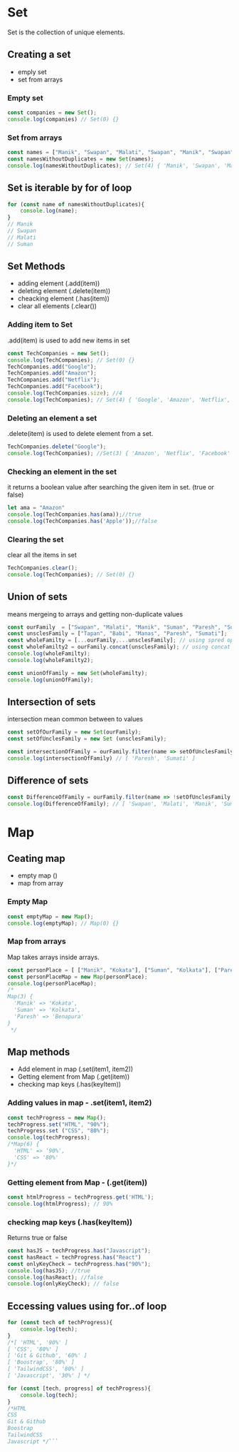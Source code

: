 # Set
Set is the collection of unique elements.

## Creating a set
- emply set
- set from arrays

### Empty set
```js
const companies = new Set();
console.log(companies) // Set(0) {}
```
### Set from arrays
```js
const names = ["Manik", "Swapan", "Malati", "Swapan", "Manik", "Swapan",   "Suman", ];
const namesWithoutDuplicates = new Set(names);
console.log(namesWithoutDuplicates); // Set(4) { 'Manik', 'Swapan', 'Malati', 'Suman' }
```

## Set is iterable by for of loop
```js
for (const name of namesWithoutDuplicates){
    console.log(name);
}
// Manik
// Swapan
// Malati
// Suman
```
## Set Methods
- adding element (.add(item))
- deleting element (.delete(item))
- cheacking element (.has(item))
- clear all elements (.clear())

### Adding item to Set
.add(item) is used to add new items in set
```js
const TechCompanies = new Set();
console.log(TechCompanies); // Set(0) {}
TechCompanies.add("Google");
TechCompanies.add("Amazon");
TechCompanies.add("Netflix");
TechCompanies.add("Facebook");
console.log(TechCompanies.size); //4
console.log(TechCompanies); // Set(4) { 'Google', 'Amazon', 'Netflix', 'Facebook' }
```

###  Deleting an element a set
.delete(item) is used to delete element from a set.
```js
TechCompanies.delete("Google");
console.log(TechCompanies); //Set(3) { 'Amazon', 'Netflix', 'Facebook' }
```

### Checking an element in the set
it returns a boolean value after searching the given item in set. (true or false)
```js
let ama = "Amazon"
console.log(TechCompanies.has(ama));//true
console.log(TechCompanies.has('Apple'));//false
```
### Clearing the set
clear all the items in set
```js
TechCompanies.clear();
console.log(TechCompanies); // Set(0) {}
```

## Union of sets
means mergeing to arrays and getting non-duplicate values
```js
const ourFamily  = ["Swapan", "Malati", "Manik", "Suman", "Paresh", "Sumati"];
const unsclesFamily = ["Tapan", "Babi", "Manas", "Paresh", "Sumati"];
const wholeFamilty = [...ourFamily,...unsclesFamily]; // using spred operator
const wholeFamilty2 = ourFamily.concat(unsclesFamily); // using concat
console.log(wholeFamilty);
console.log(wholeFamilty2);

const unionOfFamily = new Set(wholeFamilty);
console.log(unionOfFamily);
```

## Intersection of sets
intersection mean common between  to values
```js
const setOfOurFamily = new Set(ourFamily);
const setOfUnclesFamily = new Set (unsclesFamily);

const intersectionOfFamily = ourFamily.filter(name => setOfUnclesFamily.has(name));
console.log(intersectionOfFamily) // [ 'Paresh', 'Sumati' ]
```


## Difference of sets
```js
const DifferenceOfFamily = ourFamily.filter(name => !setOfUnclesFamily.has(name));
console.log(DifferenceOfFamily); // [ 'Swapan', 'Malati', 'Manik', 'Suman' ]
```

# Map

## Ceating map
- empty map ()
- map from array

### Empty Map
```js
const emptyMap = new Map();
console.log(emptyMap); // Map(0) {}
```

### Map from arrays 
Map takes arrays inside arrays.
```js
const personPlace = [ ["Manik", "Kokata"], ["Suman", "Kolkata"], ["Paresh", "Benapura"]];
const personPlaceMap = new Map(personPlace);
console.log(personPlaceMap);
/*
Map(3) {
  'Manik' => 'Kokata',
  'Suman' => 'Kolkata',
  'Paresh' => 'Benapura'
}
 */
```
## Map methods 
- Add element in map (.set(item1, item2))
- Getting element from Map (.get(item))
- checking map keys (.has(keyItem))


### Adding values in map - .set(item1, item2)
```js
const techProgress = new Map();
techProgress.set("HTML", "90%");
techProgress.set ("CSS", "80%");
console.log(techProgress);
/*Map(6) {
  'HTML' => '90%',
  'CSS' => '80%'
}*/
```
### Getting element from Map - (.get(item))
```js
const htmlProgress = techProgress.get('HTML');
console.log(htmlProgress); // 90%
```

### checking map keys (.has(keyItem))
Returns true or false
```js
const hasJS = techProgress.has("Javascript");
const hasReact = techProgress.has("React")
const onlyKeyCheck = techProgress.has("90%");
console.log(hasJS); //true
console.log(hasReact); //false
console.log(onlyKeyCheck); // false
```
## Eccessing values using for..of loop 
```js
for (const tech of techProgress){
    console.log(tech);
}
/*[ 'HTML', '90%' ]
[ 'CSS', '80%' ]
[ 'Git & Github', '60%' ]
[ 'Boostrap', '80%' ]
[ 'TailwindCSS', '80%' ]
[ 'Javascript', '30%' ] */
```
```js
for (const [tech, progress] of techProgress){
    console.log(tech);
}
/*HTML
CSS
Git & Github
Boostrap
TailwindCSS
Javascript */```
